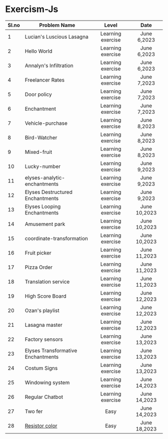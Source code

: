 ﻿# Exercism-Js


Sl.no| Problem Name                        | Level                 |  Date            |
 --- | ----------------------------------- | :----------------:    |  :-----------:   |
  1  | Lucian's Luscious Lasagna           | Learning exercise     |   June 6,2023    |
  2  | Hello World                         | Learning exercise     |   June 6,2023    |
  3  | Annalyn's Infiltration              | Learning exercise     |   June 6,2023    |
  4  | Freelancer Rates                    | Learning exercise     |   June 7,2023    |
  5  | Door policy                         | Learning exercise     |   June 7,2023    |
  6  | Enchantment                         | Learning exercise     |   June 7,2023    |
  7  | Vehicle-purchase                    | Learning exercise     |   June 8,2023    |
  8  | Bird-Watcher                        | Learning exercise     |   June 8,2023    |
  9  | Mixed-fruit                         | Learning exercise     |   June 8,2023    |
 10  | Lucky-number                        | Learning exercise     |   June 9,2023    |
 11  | elyses-analytic-enchantments        | Learning exercise     |   June 9,2023    |
 12  | Elyses Destructured Enchantments    | Learning exercise     |   June 9,2023    |
 13  | Elyses Looping      Enchantments    | Learning exercise     |   June 10,2023   |
 14  | Amusement park                      | Learning exercise     |   June 10,2023   |
 15  | coordinate-transformation           | Learning exercise     |   June 10,2023   |
 16  | Fruit picker                        | Learning exercise     |   June 11,2023   |
 17  | Pizza Order                         | Learning exercise     |   June 11,2023   |
 18  | Translation service                 | Learning exercise     |   June 11,2023   |
 19  | High Score Board                    | Learning exercise     |   June 12,2023   |
 20  | Ozan's playlist                     | Learning exercise     |   June 12,2023   |
 21  | Lasagna master                      | Learning exercise     |   June 12,2023   |
 22  | Factory sensors                     | Learning exercise     |   June 13,2023   |
 23  | Elyses Transformative Enchantments  | Learning exercise     |   June 13,2023   |
 24  | Costum Signs                        | Learning exercise     |   June 13,2023   |
 25  | Windowing system                    | Learning exercise     |   June 14,2023   |
 26  | Regular Chatbot                     | Learning exercise     |   June 14,2023   |
 27  | Two fer                             | Easy                  |   June 14,2023   |
 28  | [Resistor color](./resistor-color/) | Easy                  |   June 18,2023   | 







